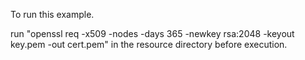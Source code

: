 To run this example.

run "openssl req -x509 -nodes -days 365 -newkey rsa:2048 -keyout key.pem -out cert.pem" in the resource directory before execution.